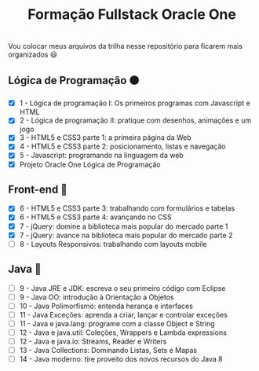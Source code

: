 
# <h1 align="center"> Formação Fullstack Oracle One <h1>
  
  Vou colocar meus arquivos da trilha nesse repositório para ficarem mais organizados 😃

## Lógica de Programação 🟠

- [x] 1 - Lógica de programação I: Os primeiros programas com Javascript e HTML
- [x] 2 - Lógica de programação II: pratique com desenhos, animações e um jogo
- [x] 3 - HTML5 e CSS3 parte 1: a primeira página da Web
- [x] 4 - HTML5 e CSS3 parte 2: posicionamento, listas e navegação
- [x] 5 - Javascript: programando na linguagem da web
- [x] Projeto Oracle One Lógica de Programação

## Front-end 🔵

- [x] 6 - HTML5 e CSS3 parte 3: trabalhando com formulários e tabelas
- [x] 6 - HTML5 e CSS3 parte 4: avançando no CSS
- [x] 7 - jQuery: domine a biblioteca mais popular do mercado parte 1
- [x] 7 - jQuery: avance na biblioteca mais popular do mercado parte 2
- [ ] 8 - Layouts Responsivos: trabalhando com layouts mobile

## Java 🔴

- [ ] 9 - Java JRE e JDK: escreva o seu primeiro código com Eclipse
- [ ] 9 - Java OO: introdução à Orientação a Objetos
- [ ] 10 - Java Polimorfismo: entenda herança e interfaces
- [ ] 11 - Java Exceções: aprenda a criar, lançar e controlar exceções
- [ ] 11 - Java e java.lang: programe com a classe Object e String
- [ ] 12 - Java e java.util: Coleções, Wrappers e Lambda expressions
- [ ] 12 - Java e java.io: Streams, Reader e Writers
- [ ] 13 - Java Collections: Dominando Listas, Sets e Mapas
- [ ] 14 - Java moderno: tire proveito dos novos recursos do Java 8
